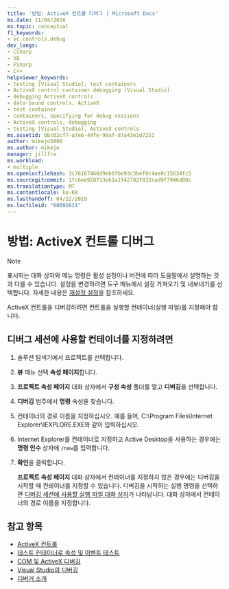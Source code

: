 ```yaml
---
title: '방법: ActiveX 컨트롤 디버그 | Microsoft Docs'
ms.date: 11/04/2016
ms.topic: conceptual
f1_keywords:
- vc.controls.debug
dev_langs:
- CSharp
- VB
- FSharp
- C++
helpviewer_keywords:
- testing [Visual Studio], test containers
- ActiveX control container debugging [Visual Studio]
- debugging ActiveX controls
- data-bound controls, ActiveX
- test container
- containers, specifying for debug sessions
- ActiveX controls, debugging
- testing [Visual Studio], ActiveX controls
ms.assetid: bbc02cf7-a7e6-44fe-99af-87a43e1d7251
author: mikejo5000
ms.author: mikejo
manager: jillfra
ms.workload:
- multiple
ms.openlocfilehash: 3c76167468d9eb6fbe93c3bef0c4ae8c15634fc5
ms.sourcegitcommit: 1fc6ee928733e61a1f42782f832ead9f7946d00c
ms.translationtype: MT
ms.contentlocale: ko-KR
ms.lasthandoff: 04/22/2019
ms.locfileid: "60091611"
---
```

# <a name="how-to-debug-an-activex-control"></a>방법: ActiveX 컨트롤 디버그

> [!NOTE]
> 표시되는 대화 상자와 메뉴 명령은 활성 설정이나 버전에 따라 도움말에서 설명하는 것과 다를 수 있습니다. 설정을 변경하려면 도구 메뉴에서 설정 가져오기 및 내보내기를 선택합니다. 자세한 내용은 [재설정 설정](../ide/environment-settings.md#reset-settings)을 참조하세요.

ActiveX 컨트롤을 디버깅하려면 컨트롤을 실행할 컨테이너(실행 파일)를 지정해야 합니다.

## <a name="to-specify-a-container-for-the-debug-session"></a>디버그 세션에 사용할 컨테이너를 지정하려면

1. 솔루션 탐색기에서 프로젝트를 선택합니다.

2. **뷰** 메뉴 선택 **속성 페이지**합니다.

3. **프로젝트 속성 페이지** 대화 상자에서 **구성 속성** 폴더를 열고 **디버깅**을 선택합니다.

4. **디버깅** 범주에서 **명령** 속성을 찾습니다.

5. 컨테이너의 경로 이름을 지정하십시오. 예를 들어, C:\Program Files\Internet Explorer\IEXPLORE.EXE와 같이 입력하십시오.

6. Internet Explorer를 컨테이너로 지정하고 Active Desktop을 사용하는 경우에는 **명령 인수** 상자에 `/new`를 입력합니다.

7. **확인**을 클릭합니다.

     **프로젝트 속성 페이지** 대화 상자에서 컨테이너를 지정하지 않은 경우에는 디버깅을 시작할 때 컨테이너를 지정할 수 있습니다. 디버깅을 시작하는 실행 명령을 선택하면 [디버깅 세션에 사용할 실행 파일 대화 상자](../debugger/executable-for-debugging-session-dialog-box.md)가 나타납니다. 대화 상자에서 컨테이너의 경로 이름을 지정합니다.

## <a name="see-also"></a>참고 항목

- [ActiveX 컨트롤](/cpp/mfc/activex-controls)
- [테스트 컨테이너로 속성 및 이벤트 테스트](/cpp/mfc/testing-properties-and-events-with-test-container)
- [COM 및 ActiveX 디버깅](../debugger/com-and-activex-debugging.md)
- [Visual Studio의 디버깅](../debugger/index.md)
- [디버거 소개](../debugger/debugger-feature-tour.md)